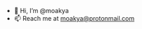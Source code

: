 - 👋 Hi, I’m @moakya
- 📫 Reach me at moakya@protonmail.com

<!---
moakya/moakya is a ✨ special ✨ repository because its `README.md` (this file) appears on your GitHub profile.
You can click the Preview link to take a look at your changes.
- 👀 I’m interested in ...
- 🌱 I’m currently learning ...
- 💞️ I’m looking to collaborate on ...

--->
